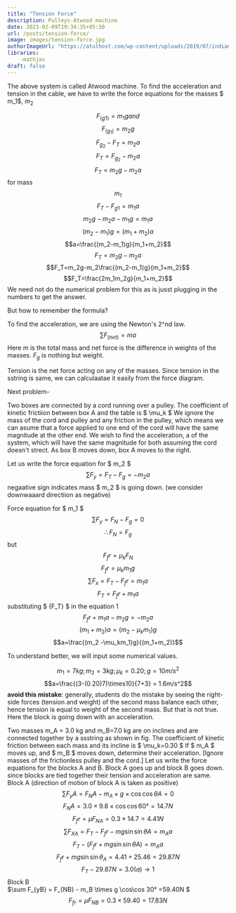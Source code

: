 ```yaml
---
title: "Tension Force"
description: Pulleys-Atwood machine
date: 2023-02-09T19:34:35+05:30
url: /posts/tension-force/
image: images/tension-force.jpg
authorImageUrl: "https://atulhost.com/wp-content/uploads/2019/07/indian-flag-full-hd-tricolour-flag-of-india-waving.jpg"
libraries:
    -mathjax
draft: false
---
```


The above system is called Atwood machine.
To find the acceleration and tension in the cable, we have to write the force equations for the masses $ m_1$, $m_2$

$$F_(g1)= m_1 g  and $$
$$F_(g_1)= m_2 g$$
$$F_{g_2}-F_T=m_2 a$$
$$F_T=F_{g_2}-m_2 a$$
$$F_T=m_2 g - m_2 a$$
for mass 
$$m_1$$
$$F_T - F_{g1} = m_1 a$$
$$m_2g-m_2a-m_1g = m_1a$$
$$(m_2-m_1)g = (m_1+m_2)a$$
$$a=\frac{(m_2-m_1)g}{m_1+m_2}$$
$$F_T=m_2g-m_2a$$
$$F_T=m_2g-m_2\frac{(m_2-m_1)g}{m_1+m_2}$$
$$F_T=\frac{2m_1m_2g}{m_1+m_2}$$
We need not do the numerical problem for this as is jusst plugging in the numbers to get the answer.

But how to remember the formula?

To find the acceleration, we are using the Newton's 2^nd law.
$$\sum{F_(net)}=ma$$
Here m is the total mass and net force is the difference in weights of the masses. $F_g$ is nothing but weight.

Tension is the net force acting on any of the masses. Since tension in the sstring is same, we can calculaatae it easily from the force diagram.


Next problem-

Two boxes are connected by a cord running over a pulley. The coefficient of kinetic frictiion between box A and the table is $ \mu_k $ We ignore the mass of the cord and pulley and any friction in the pulley, which means we can asume that a force applied to one end of the cord will have the same magnitude at the other end. We wish to find the acceleration, a of the system, which will have the same magnitude for both assuming the cord doesn't strect. As box B moves down, box A moves to the right.

Let us write the force equation for $ m_2 $
$$\sum{F_y}=F_T-F_g=-m_2a$$
negaative sign indicates mass $ m_2 $ is going down. (we consider downwaaard directiion as negative)

Force equation for $ m_1 $
$$\sum{F_y}=F_N-F_g=0$$
$$\therefore{F_N}=F_g$$ but
$${F_fr}=\mu_kF_N$$
$$F_fr=\mu_km_1 g$$
$$\sum{F_x}=F_T-F_fr=m_1 a$$
$$F_T=F_fr+m_1 a$$
substituting $ {F_T} $ in the equation 1
$$F_fr+m_1 a - m_2 g=- m_2 a$$
$$(m_1+m_2)a=(m_2 - \mu_km_1)g$$
$$a=\frac{(m_2 -\mu_km_1)g}{(m_1+m_2)}$$

To understand better, we will input some numerical values.

$$m_1=7kg; m_2=3kg; \mu_k = 0.20;g=10m/s^2 $$
$$a=\frac{(3-(0.20)7)\times10}{7+3} = 1.6m/s^2$$
**avoid this mistake**: generally, students do the mistake by seeing the right-side forces (tension and weight) of the second mass balance each other, hence tension is equal to weight of the second mass. But that is not true. Here the block is going down with an acceleration.

 Two masses m_A = 3.0 kg and m_B=7.0 kg are on inclines and are connected together by a ssstring as shown in fig. The coefficient of kinetic friction between each mass and its incline is $ \mu_k=0.30 $ If $ m_A $ moves up, and $ m_B $ moves down, determine their acceleration. [Ignore masses of the frictionless pulley and the cord.]
 Let us write the force equations for the blocks A and B.
 Block A goes up and block B goes down. since blocks are tied together their tension and acceleration are same.
 Block A (direction of motion of block A is taken as positive)
 $$\sum F_yA = F_NA - m_A \times g \times\cos\cos \theta A  =0$$
 $$F_NA=3.0 \times 9.8\times \cos\cos 60°=14.7N$$
 $$F_fr=\mu F_{NA}= 0.3 \times 14.7=4.41N$$
 $$\sum F_{XA}=F_T -F_fr -mg\sin\sin\theta A = m_A a$$
 $$F_T - (F_fr+mg\sin\sin\theta A)=m_A a$$
 $$F_fr+mg\sin\sin\theta_A = 4.41+25.46=29.87N$$
 $$F_T - 29.87N=3.0(a)\to1$$
Block B  
$\sum F_{yB} = F_{NB} - m_B \times g \cos\cos 30° =59.40N $
$$ F_{fr} = \mu F_{NB} =0.3 \times 59.40 = 17.83N $$
